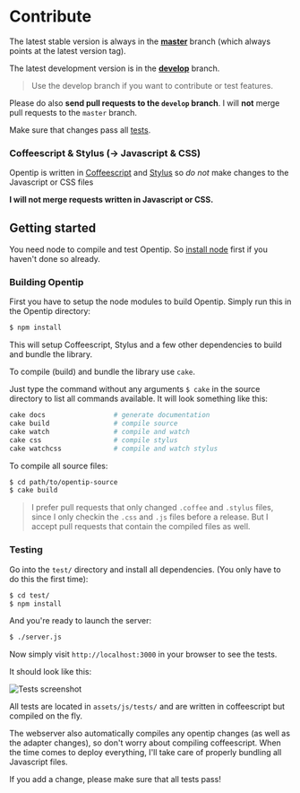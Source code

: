 Contribute
==========

The latest stable version is always in the **[master](https://github.com/enyo/opentip)** branch (which always
points at the latest version tag).

The latest development version is in the **[develop](https://github.com/enyo/opentip/tree/develop)** branch.

> Use the develop branch if you want to contribute or test features.

Please do also **send pull requests to the `develop` branch**.
I will **not** merge pull requests to the `master` branch.


Make sure that changes pass all [tests](#testing).


### Coffeescript & Stylus (-> Javascript & CSS)

Opentip is written in [Coffeescript](http://coffeescript.org) and
[Stylus](http://learnboost.github.com/stylus/) so *do not* make
changes to the Javascript or CSS files

**I will not merge requests written in Javascript or CSS.**

Getting started
---------------

You need node to compile and test Opentip. So [install node](http://nodejs.org)
first if you haven't done so already.


### Building Opentip


First you have to setup the node modules to build Opentip. Simply run this in
the Opentip directory:

```bash
$ npm install
```

This will setup Coffeescript, Stylus and a few other dependencies to build and
bundle the library.

To compile (build) and bundle the library use `cake`.

Just type the command without any arguments `$ cake` in the source directory to
list all commands available. It will look something like this:

```bash
cake docs                 # generate documentation
cake build                # compile source
cake watch                # compile and watch
cake css                  # compile stylus
cake watchcss             # compile and watch stylus
```

To compile all source files:

```bash
$ cd path/to/opentip-source 
$ cake build
```

> I prefer pull requests that only changed `.coffee` and `.stylus` files, since
> I only checkin the `.css` and `.js` files before a release. But I accept
> pull requests that contain the compiled files as well.


### Testing

Go into the `test/` directory and install all dependencies. (You only have
to do this the first time):

```bash
$ cd test/
$ npm install
```

And you're ready to launch the server:

```bash
$ ./server.js
```

Now simply visit `http://localhost:3000` in your browser to see the tests.

It should look like this:

![Tests screenshot](https://raw.github.com/enyo/opentip/develop/files/tests.png)

All tests are located in `assets/js/tests/` and are written in coffeescript but
compiled on the fly.

The webserver also automatically compiles any opentip changes (as well as the
adapter changes), so don't worry about compiling coffeescript. When the time
comes to deploy everything, I'll take care of properly bundling all Javascript
files.

If you add a change, please make sure that all tests pass!

